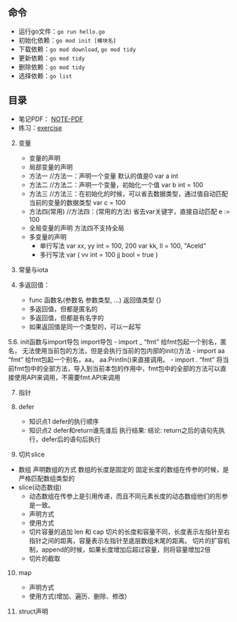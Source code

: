 ## 命令
- 运行go文件：`go run hello.go`
- 初始化依赖：`go mod init [模块名]`
- 下载依赖：`go mod download`, `go mod tidy`
- 更新依赖：`go mod tidy`
- 删除依赖：`go mod tidy`
- 选择依赖：`go list`


## 目录
- 笔记PDF： <a href = "./NOTE-PDF">NOTE-PDF</a>
- 练习：<a href = "./exercise">exercise</a>

2. 变量 
    - 变量的声明
    - 局部变量的声明
    - ⽅法⼀ //⽅法⼀：声明⼀个变量 默认的值是0
        var a int
    - ⽅法⼆ //⽅法⼆：声明⼀个变量，初始化⼀个值
        var b int = 100
    - ⽅法三 //⽅法三：在初始化的时候，可以省去数据类型，通过值⾃动匹配当前的变量的数据类型
        var c = 100
    - ⽅法四(常⽤) //⽅法四：(常⽤的⽅法) 省去var关键字，直接⾃动匹配
        e := 100
    - 全局变量的声明 ⽅法四不⽀持全局
    - 多变量的声明
        - 单⾏写法
            var xx, yy int = 100, 200
            var kk, ll = 100, "Aceld"
        - 多⾏写法
            var (
            vv int = 100
            jj bool = true
            )

3. 常量与iota
4. 多返回值：
    - func 函数名(参数名 参数类型, ...) 返回值类型 {}
    - 多返回值，但都是匿名的
    - 多返回值，但都是有名字的
    - 如果返回值是同一个类型的，可以一起写

5.6. init函数与import导包
    import导包
    - import _ “fmt” 给fmt包起⼀个别名，匿名， ⽆法使⽤当前包的⽅法，但是会执⾏当前的包内部的init()⽅法
    - import aa “fmt” 给fmt包起⼀个别名，aa， aa.Println()来直接调⽤。
    - import . “fmt” 将当前fmt包中的全部⽅法，导⼊到当前本包的作⽤中，fmt包中的全部的⽅法可以直接使⽤API来调⽤，不需要fmt.API来调⽤

7. 指针
8. defer
    - 知识点1 defer的执⾏顺序
    - 知识点2 defer和return谁先谁后
        执⾏结果:
    结论: return之后的语句先执⾏，defer后的语句后执⾏

9. 切⽚slice
- 数组 
    声明数组的⽅式 数组的⻓度是固定的
    固定⻓度的数组在传参的时候，是严格匹配数组类型的
- slice(动态数组)
    - 动态数组在传参上是引⽤传递，⽽且不同元素⻓度的动态数组他们的形参是⼀致。
    - 声明⽅式
    - 使⽤⽅式
    - 切⽚容量的追加
        len 和 cap
        切⽚的⻓度和容量不同，⻓度表示左指针⾄右指针之间的距离，容量表示左指针⾄底层数组末尾的距离。
        切⽚的扩容机制，append的时候，如果⻓度增加后超过容量，则将容量增加2倍
    - 切⽚的截取

10. map
    - 声明⽅式
    - 使⽤⽅式(增加、遍历、删除、修改)

11. struct声明